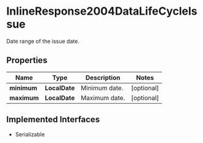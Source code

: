 

# InlineResponse2004DataLifeCycleIssue

Date range of the issue date.

## Properties

Name | Type | Description | Notes
------------ | ------------- | ------------- | -------------
**minimum** | **LocalDate** | Minimum date. |  [optional]
**maximum** | **LocalDate** | Maximum date. |  [optional]


## Implemented Interfaces

* Serializable


